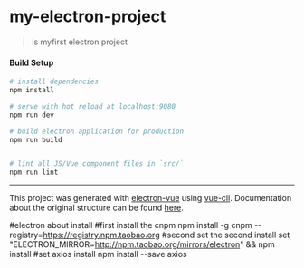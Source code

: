 # my-electron-project

> is myfirst electron project

#### Build Setup

``` bash
# install dependencies
npm install

# serve with hot reload at localhost:9080
npm run dev

# build electron application for production
npm run build


# lint all JS/Vue component files in `src/`
npm run lint

```

---

This project was generated with [electron-vue](https://github.com/SimulatedGREG/electron-vue) using [vue-cli](https://github.com/vuejs/vue-cli). Documentation about the original structure can be found [here](https://simulatedgreg.gitbooks.io/electron-vue/content/index.html).


#electron about  install
#first   install   the    cnpm 
npm install -g cnpm --registry=https://registry.npm.taobao.org
#second  set       the   second  install
set "ELECTRON_MIRROR=http://npm.taobao.org/mirrors/electron" && npm install
#set axios install
npm install --save axios




